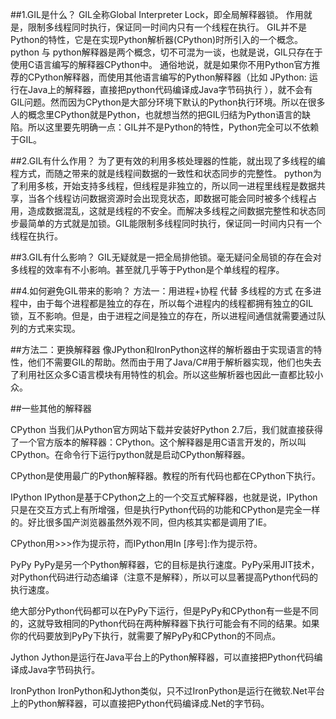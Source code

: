 ##1.GIL是什么？
GIL全称Global Interpreter Lock，即全局解释器锁。 作用就是，限制多线程同时执行，保证同一时间内只有一个线程在执行。
GIL并不是Python的特性，它是在实现Python解析器(CPython)时所引入的一个概念。python 与 python解释器是两个概念，切不可混为一谈，也就是说，GIL只存在于使用C语言编写的解释器CPython中。
通俗地说，就是如果你不用Python官方推荐的CPython解释器，而使用其他语言编写的Python解释器（比如  JPython: 运行在Java上的解释器，直接把python代码编译成Java字节码执行 ），就不会有GIL问题。然而因为CPython是大部分环境下默认的Python执行环境。所以在很多人的概念里CPython就是Python，也就想当然的把GIL归结为Python语言的缺陷。所以这里要先明确一点：GIL并不是Python的特性，Python完全可以不依赖于GIL。
 
##2.GIL有什么作用？
为了更有效的利用多核处理器的性能，就出现了多线程的编程方式，而随之带来的就是线程间数据的一致性和状态同步的完整性。  python为了利用多核，开始支持多线程，但线程是非独立的，所以同一进程里线程是数据共享，当各个线程访问数据资源时会出现竞状态，即数据可能会同时被多个线程占用，造成数据混乱，这就是线程的不安全。而解决多线程之间数据完整性和状态同步最简单的方式就是加锁。GIL能限制多线程同时执行，保证同一时间内只有一个线程在执行。
 
##3.GIL有什么影响？
GIL无疑就是一把全局排他锁。毫无疑问全局锁的存在会对多线程的效率有不小影响。甚至就几乎等于Python是个单线程的程序。
 
##4.如何避免GIL带来的影响？
方法一：用进程+协程 代替 多线程的方式
在多进程中，由于每个进程都是独立的存在，所以每个进程内的线程都拥有独立的GIL锁，互不影响。但是，由于进程之间是独立的存在，所以进程间通信就需要通过队列的方式来实现。
 
##方法二：更换解释器
像JPython和IronPython这样的解析器由于实现语言的特性，他们不需要GIL的帮助。然而由于用了Java/C#用于解析器实现，他们也失去了利用社区众多C语言模块有用特性的机会。所以这些解析器也因此一直都比较小众。


##一些其他的解释器

CPython
当我们从Python官方网站下载并安装好Python 2.7后，我们就直接获得了一个官方版本的解释器：CPython。这个解释器是用C语言开发的，所以叫CPython。在命令行下运行python就是启动CPython解释器。

CPython是使用最广的Python解释器。教程的所有代码也都在CPython下执行。

IPython
IPython是基于CPython之上的一个交互式解释器，也就是说，IPython只是在交互方式上有所增强，但是执行Python代码的功能和CPython是完全一样的。好比很多国产浏览器虽然外观不同，但内核其实都是调用了IE。

CPython用>>>作为提示符，而IPython用In [序号]:作为提示符。

PyPy
PyPy是另一个Python解释器，它的目标是执行速度。PyPy采用JIT技术，对Python代码进行动态编译（注意不是解释），所以可以显著提高Python代码的执行速度。

绝大部分Python代码都可以在PyPy下运行，但是PyPy和CPython有一些是不同的，这就导致相同的Python代码在两种解释器下执行可能会有不同的结果。如果你的代码要放到PyPy下执行，就需要了解PyPy和CPython的不同点。

Jython
Jython是运行在Java平台上的Python解释器，可以直接把Python代码编译成Java字节码执行。

IronPython
IronPython和Jython类似，只不过IronPython是运行在微软.Net平台上的Python解释器，可以直接把Python代码编译成.Net的字节码。